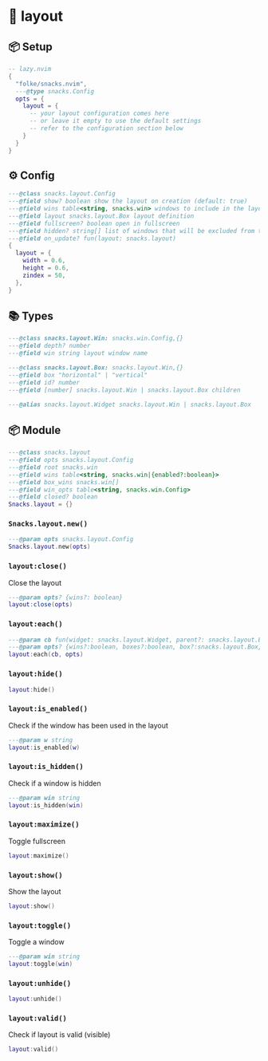 # 🍿 layout

<!-- docgen -->

## 📦 Setup

```lua
-- lazy.nvim
{
  "folke/snacks.nvim",
  ---@type snacks.Config
  opts = {
    layout = {
      -- your layout configuration comes here
      -- or leave it empty to use the default settings
      -- refer to the configuration section below
    }
  }
}
```

## ⚙️ Config

```lua
---@class snacks.layout.Config
---@field show? boolean show the layout on creation (default: true)
---@field wins table<string, snacks.win> windows to include in the layout
---@field layout snacks.layout.Box layout definition
---@field fullscreen? boolean open in fullscreen
---@field hidden? string[] list of windows that will be excluded from the layout (but can be toggled)
---@field on_update? fun(layout: snacks.layout)
{
  layout = {
    width = 0.6,
    height = 0.6,
    zindex = 50,
  },
}
```

## 📚 Types

```lua
---@class snacks.layout.Win: snacks.win.Config,{}
---@field depth? number
---@field win string layout window name
```

```lua
---@class snacks.layout.Box: snacks.layout.Win,{}
---@field box "horizontal" | "vertical"
---@field id? number
---@field [number] snacks.layout.Win | snacks.layout.Box children
```

```lua
---@alias snacks.layout.Widget snacks.layout.Win | snacks.layout.Box
```

## 📦 Module

```lua
---@class snacks.layout
---@field opts snacks.layout.Config
---@field root snacks.win
---@field wins table<string, snacks.win|{enabled?:boolean}>
---@field box_wins snacks.win[]
---@field win_opts table<string, snacks.win.Config>
---@field closed? boolean
Snacks.layout = {}
```

### `Snacks.layout.new()`

```lua
---@param opts snacks.layout.Config
Snacks.layout.new(opts)
```

### `layout:close()`

Close the layout

```lua
---@param opts? {wins?: boolean}
layout:close(opts)
```

### `layout:each()`

```lua
---@param cb fun(widget: snacks.layout.Widget, parent?: snacks.layout.Box)
---@param opts? {wins?:boolean, boxes?:boolean, box?:snacks.layout.Box}
layout:each(cb, opts)
```

### `layout:hide()`

```lua
layout:hide()
```

### `layout:is_enabled()`

Check if the window has been used in the layout

```lua
---@param w string
layout:is_enabled(w)
```

### `layout:is_hidden()`

Check if a window is hidden

```lua
---@param win string
layout:is_hidden(win)
```

### `layout:maximize()`

Toggle fullscreen

```lua
layout:maximize()
```

### `layout:show()`

Show the layout

```lua
layout:show()
```

### `layout:toggle()`

Toggle a window

```lua
---@param win string
layout:toggle(win)
```

### `layout:unhide()`

```lua
layout:unhide()
```

### `layout:valid()`

Check if layout is valid (visible)

```lua
layout:valid()
```
